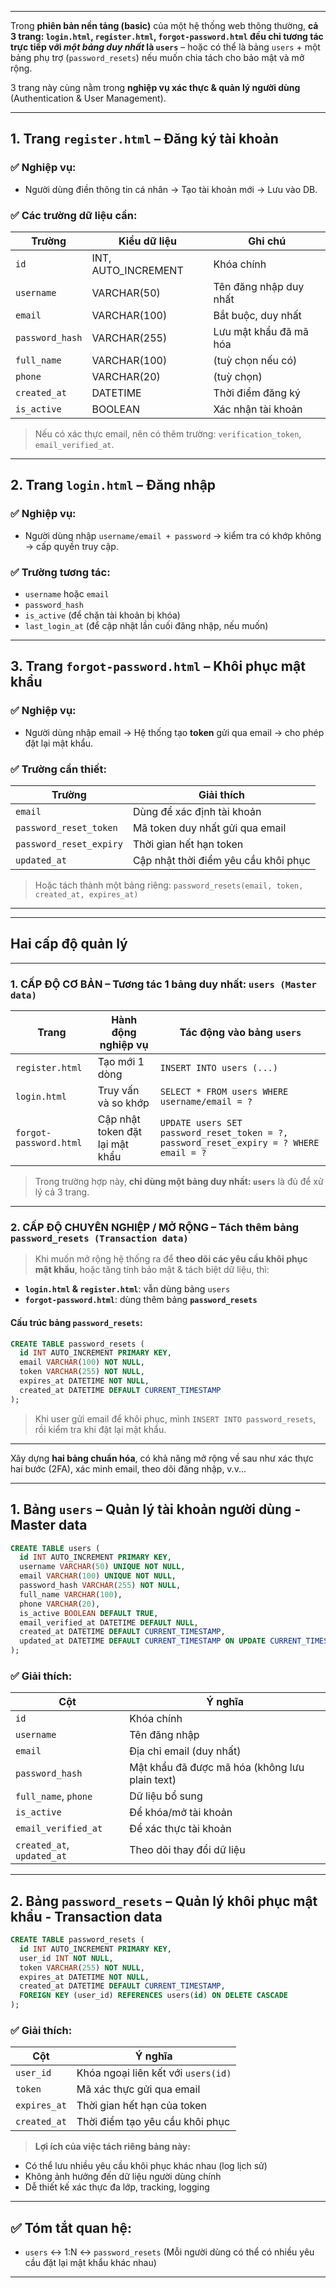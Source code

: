 
---

Trong **phiên bản nền tảng (basic)** của một hệ thống web thông thường, **cả 3 trang: `login.html`, `register.html`, `forgot-password.html` đều chỉ tương tác trực tiếp với *một bảng duy nhất* là `users`** – hoặc có thể là bảng `users` + một bảng phụ trợ (`password_resets`) nếu muốn chia tách cho bảo mật và mở rộng.

3 trang này cùng nằm trong **nghiệp vụ xác thực & quản lý người dùng** (Authentication & User Management).

---

## **1. Trang `register.html` – Đăng ký tài khoản**

### ✅ Nghiệp vụ:

* Người dùng điền thông tin cá nhân → Tạo tài khoản mới → Lưu vào DB.

### ✅ Các trường dữ liệu cần:

| Trường          | Kiểu dữ liệu         | Ghi chú                |
| --------------- | -------------------- | ---------------------- |
| `id`            | INT, AUTO\_INCREMENT | Khóa chính             |
| `username`      | VARCHAR(50)          | Tên đăng nhập duy nhất |
| `email`         | VARCHAR(100)         | Bắt buộc, duy nhất     |
| `password_hash` | VARCHAR(255)         | Lưu mật khẩu đã mã hóa |
| `full_name`     | VARCHAR(100)         | (tuỳ chọn nếu có)      |
| `phone`         | VARCHAR(20)          | (tuỳ chọn)             |
| `created_at`    | DATETIME             | Thời điểm đăng ký      |
| `is_active`     | BOOLEAN              | Xác nhận tài khoản     |

> Nếu có xác thực email, nên có thêm trường: `verification_token`, `email_verified_at`.

---

## **2. Trang `login.html` – Đăng nhập**

### ✅ Nghiệp vụ:

* Người dùng nhập `username/email + password` → kiểm tra có khớp không → cấp quyền truy cập.

### ✅ Trường tương tác:

* `username` hoặc `email`
* `password_hash`
* `is_active` (để chặn tài khoản bị khóa)
* `last_login_at` (để cập nhật lần cuối đăng nhập, nếu muốn)

---

## **3. Trang `forgot-password.html` – Khôi phục mật khẩu**

### ✅ Nghiệp vụ:

* Người dùng nhập email → Hệ thống tạo **token** gửi qua email → cho phép đặt lại mật khẩu.

### ✅ Trường cần thiết:

| Trường                  | Giải thích                           |
| ----------------------- | ------------------------------------ |
| `email`                 | Dùng để xác định tài khoản           |
| `password_reset_token`  | Mã token duy nhất gửi qua email      |
| `password_reset_expiry` | Thời gian hết hạn token              |
| `updated_at`            | Cập nhật thời điểm yêu cầu khôi phục |

> Hoặc tách thành một bảng riêng: `password_resets(email, token, created_at, expires_at)`

---

---

## **Hai cấp độ quản lý**

---

### **1. CẤP ĐỘ CƠ BẢN – Tương tác 1 bảng duy nhất: `users (Master data)`**

| Trang                  | Hành động nghiệp vụ             | Tác động vào bảng `users`                                                              |
| ---------------------- | ------------------------------- | -------------------------------------------------------------------------------------- |
| `register.html`        | Tạo mới 1 dòng                  | `INSERT INTO users (...)`                                                              |
| `login.html`           | Truy vấn và so khớp             | `SELECT * FROM users WHERE username/email = ?`                                         |
| `forgot-password.html` | Cập nhật token đặt lại mật khẩu | `UPDATE users SET password_reset_token = ?, password_reset_expiry = ? WHERE email = ?` |

> Trong trường hợp này, **chỉ dùng một bảng duy nhất: `users`** là đủ để xử lý cả 3 trang.

---

### **2. CẤP ĐỘ CHUYÊN NGHIỆP / MỞ RỘNG – Tách thêm bảng `password_resets (Transaction data)`**

> Khi muốn mở rộng hệ thống ra để **theo dõi các yêu cầu khôi phục mật khẩu**, hoặc tăng tính bảo mật & tách biệt dữ liệu, thì:

* **`login.html` & `register.html`**: vẫn dùng bảng `users`
* **`forgot-password.html`**: dùng thêm bảng **`password_resets`**

#### Cấu trúc bảng `password_resets`:

```sql
CREATE TABLE password_resets (
  id INT AUTO_INCREMENT PRIMARY KEY,
  email VARCHAR(100) NOT NULL,
  token VARCHAR(255) NOT NULL,
  expires_at DATETIME NOT NULL,
  created_at DATETIME DEFAULT CURRENT_TIMESTAMP
);
```

> Khi user gửi email để khôi phục, mình `INSERT INTO password_resets`, rồi kiểm tra khi đặt lại mật khẩu.

---

Xây dựng **hai bảng chuẩn hóa**, có khả năng mở rộng về sau như xác thực hai bước (2FA), xác minh email, theo dõi đăng nhập, v.v...

---

## **1. Bảng `users` – Quản lý tài khoản người dùng - Master data**

```sql
CREATE TABLE users (
  id INT AUTO_INCREMENT PRIMARY KEY,
  username VARCHAR(50) UNIQUE NOT NULL,
  email VARCHAR(100) UNIQUE NOT NULL,
  password_hash VARCHAR(255) NOT NULL,
  full_name VARCHAR(100),
  phone VARCHAR(20),
  is_active BOOLEAN DEFAULT TRUE,
  email_verified_at DATETIME DEFAULT NULL,
  created_at DATETIME DEFAULT CURRENT_TIMESTAMP,
  updated_at DATETIME DEFAULT CURRENT_TIMESTAMP ON UPDATE CURRENT_TIMESTAMP
);
```

### ✅ Giải thích:

| Cột                        | Ý nghĩa                                        |
| -------------------------- | ---------------------------------------------- |
| `id`                       | Khóa chính                                     |
| `username`                 | Tên đăng nhập                                  |
| `email`                    | Địa chỉ email (duy nhất)                       |
| `password_hash`            | Mật khẩu đã được mã hóa (không lưu plain text) |
| `full_name`, `phone`       | Dữ liệu bổ sung                                |
| `is_active`                | Để khóa/mở tài khoản                           |
| `email_verified_at`        | Để xác thực tài khoản                          |
| `created_at`, `updated_at` | Theo dõi thay đổi dữ liệu                      |

---

## **2. Bảng `password_resets` – Quản lý khôi phục mật khẩu - Transaction data**

```sql
CREATE TABLE password_resets (
  id INT AUTO_INCREMENT PRIMARY KEY,
  user_id INT NOT NULL,
  token VARCHAR(255) NOT NULL,
  expires_at DATETIME NOT NULL,
  created_at DATETIME DEFAULT CURRENT_TIMESTAMP,
  FOREIGN KEY (user_id) REFERENCES users(id) ON DELETE CASCADE
);
```

### ✅ Giải thích:

| Cột          | Ý nghĩa                             |
| ------------ | ----------------------------------- |
| `user_id`    | Khóa ngoại liên kết với `users(id)` |
| `token`      | Mã xác thực gửi qua email           |
| `expires_at` | Thời gian hết hạn của token         |
| `created_at` | Thời điểm tạo yêu cầu khôi phục     |

> **Lợi ích của việc tách riêng bảng này:**

* Có thể lưu nhiều yêu cầu khôi phục khác nhau (log lịch sử)
* Không ảnh hưởng đến dữ liệu người dùng chính
* Dễ thiết kế xác thực đa lớp, tracking, logging

---

## ✅ Tóm tắt quan hệ:

* `users` ↔ 1\:N ↔ `password_resets`
  (Mỗi người dùng có thể có nhiều yêu cầu đặt lại mật khẩu khác nhau)

---
